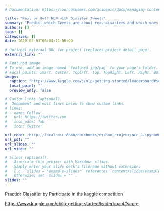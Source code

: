 ```yaml
---
# Documentation: https://sourcethemes.com/academic/docs/managing-content/

title: "Real or Not? NLP with Disaster Tweets"
summary: "Predict which Tweets are about real disasters and which ones are not"
authors: []
tags: []
categories: []
date: 2020-03-03T06:04:11-06:00

# Optional external URL for project (replaces project detail page).
external_link: ""

# Featured image
# To use, add an image named `featured.jpg/png` to your page's folder.
# Focal points: Smart, Center, TopLeft, Top, TopRight, Left, Right, BottomLeft, Bottom, BottomRight.
image:
  caption: "https://www.kaggle.com/c/nlp-getting-started/leaderboard#score"
  focal_point: ""
  preview_only: false

# Custom links (optional).
#  Uncomment and edit lines below to show custom links.
# links:
# - name: Follow
#   url: https://twitter.com
#   icon_pack: fab
#   icon: twitter

url_code: "http://localhost:8888/notebooks/Python_Project/NLP_1.ipynb#Perdict"
url_pdf: ""
url_slides: ""
url_video: ""

# Slides (optional).
#   Associate this project with Markdown slides.
#   Simply enter your slide deck's filename without extension.
#   E.g. `slides = "example-slides"` references `content/slides/example-slides.md`.
#   Otherwise, set `slides = ""`.
slides: ""
---
```

Practice Classifier by Participate in the kaggle competition. 

https://www.kaggle.com/c/nlp-getting-started/leaderboard#score

